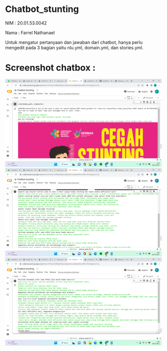 # Chatbot_stunting
NIM : 20.01.53.0042 

Nama : Farrel Nathanael

Untuk mengatur pertanyaan dan jawaban dari chatbot, hanya perlu mengedit pada 3 bagian yaitu nlu.yml, domain.yml, dan stories.yml.


# Screenshot chatbox :
![Tampilan](https://github.com/FarelN/Chatbot_stunting/blob/b003d7a9e52ce47ed159ec8fa8c972d8e0ed330d/gambar/Screenshot%20(548).png)
![Tampilan](https://github.com/FarelN/Chatbot_stunting/blob/58742ff7987e0419e521cd06c4373bcd28c2c514/gambar/Screenshot%20(549).png)
![Tampilan](https://github.com/FarelN/Chatbot_stunting/blob/58742ff7987e0419e521cd06c4373bcd28c2c514/gambar/Screenshot%20(550).png)
